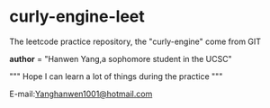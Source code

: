 # curly-engine-leet
The leetcode practice repository, the "curly-engine" come from GIT

__author__ = "Hanwen Yang,a sophomore student in the UCSC"

"""
Hope I can learn a lot of things during the practice
"""

E-mail:Yanghanwen1001@hotmail.com
 
